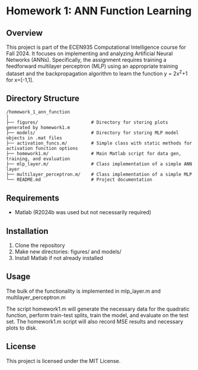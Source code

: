 # Homework 1: ANN Function Learning

## Overview
This project is part of the ECEN935 Computational Intelligence course for Fall 2024. It focuses on 
implementing and analyzing Artificial Neural Networks (ANNs). Specifically, the assignment requires
training a feedforward multilayer perceptron (MLP) using an appropriate training dataset and the
backpropagation algorithm to learn the function y = 2x<sup>2</sup>+1 for x=[-1,1].

## Directory Structure
```
/homework_1_ann_function
│
├── figures/                    # Directory for storing plots generated by homework1.m
├── models/                     # Directory for storing MLP model objects in .mat files
├── activation_funcs.m/         # Simple class with static methods for activation function options
├── homework1.m/                # Main Matlab script for data gen, training, and evaluation
├── mlp_layer.m/                # Class implementation of a simple ANN layer
├── multilayer_perceptron.m/    # Class implementation of a simple MLP
└── README.md                   # Project documentation
```

## Requirements
- Matlab (R2024b was used but not necessarily required)

## Installation
1. Clone the repository
2. Make new directories: figures/ and models/
3. Install Matlab if not already installed

## Usage
The bulk of the functionality is implemented in mlp_layer.m and multilayer_perceptron.m

The script homework1.m will generate the necessary data for the quadratic function, perform
train-test splits, train the model, and evaluate on the test set. The homework1.m script will also
record MSE results and necessary plots to disk.

## License
This project is licensed under the MIT License.
